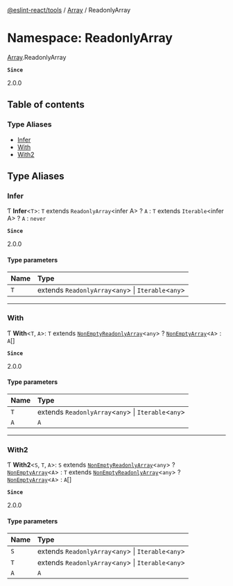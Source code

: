 [@eslint-react/tools](../README.md) / [Array](Array.md) / ReadonlyArray

# Namespace: ReadonlyArray

[Array](Array.md).ReadonlyArray

**`Since`**

2.0.0

## Table of contents

### Type Aliases

- [Infer](Array.ReadonlyArray.md#infer)
- [With](Array.ReadonlyArray.md#with)
- [With2](Array.ReadonlyArray.md#with2)

## Type Aliases

### Infer

Ƭ **Infer**\<`T`\>: `T` extends `ReadonlyArray`\<infer A\> ? `A` : `T` extends `Iterable`\<infer A\> ? `A` : `never`

**`Since`**

2.0.0

#### Type parameters

| Name | Type                                                    |
| :--- | :------------------------------------------------------ |
| `T`  | extends `ReadonlyArray`\<`any`\> \| `Iterable`\<`any`\> |

---

### With

Ƭ **With**\<`T`, `A`\>: `T` extends [`NonEmptyReadonlyArray`](Array.md#nonemptyreadonlyarray)\<`any`\> ? [`NonEmptyArray`](Array.md#nonemptyarray)\<`A`\> : `A`[]

**`Since`**

2.0.0

#### Type parameters

| Name | Type                                                    |
| :--- | :------------------------------------------------------ |
| `T`  | extends `ReadonlyArray`\<`any`\> \| `Iterable`\<`any`\> |
| `A`  | `A`                                                     |

---

### With2

Ƭ **With2**\<`S`, `T`, `A`\>: `S` extends [`NonEmptyReadonlyArray`](Array.md#nonemptyreadonlyarray)\<`any`\> ? [`NonEmptyArray`](Array.md#nonemptyarray)\<`A`\> : `T` extends [`NonEmptyReadonlyArray`](Array.md#nonemptyreadonlyarray)\<`any`\> ? [`NonEmptyArray`](Array.md#nonemptyarray)\<`A`\> : `A`[]

**`Since`**

2.0.0

#### Type parameters

| Name | Type                                                    |
| :--- | :------------------------------------------------------ |
| `S`  | extends `ReadonlyArray`\<`any`\> \| `Iterable`\<`any`\> |
| `T`  | extends `ReadonlyArray`\<`any`\> \| `Iterable`\<`any`\> |
| `A`  | `A`                                                     |
